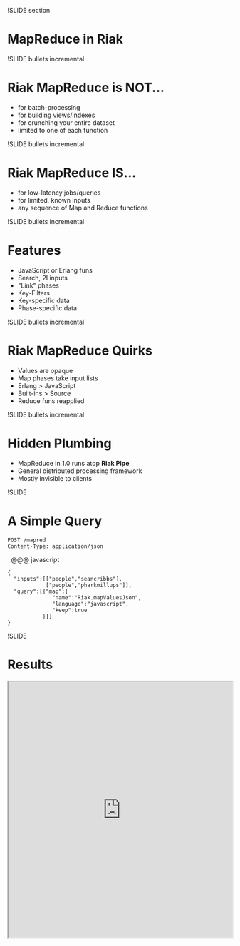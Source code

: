 !SLIDE section
# MapReduce in Riak

!SLIDE bullets incremental
# Riak MapReduce is NOT...

* for batch-processing
* for building views/indexes
* for crunching your entire dataset
* limited to one of each function

!SLIDE bullets incremental
# Riak MapReduce IS...

* for low-latency jobs/queries
* for limited, known inputs
* any sequence of Map and Reduce functions

!SLIDE bullets incremental
# Features

* JavaScript or Erlang funs
* Search, 2I inputs
* "Link" phases
* Key-Filters
* Key-specific data
* Phase-specific data

!SLIDE bullets incremental
# Riak MapReduce Quirks

* Values are opaque
* Map phases take input lists
* Erlang > JavaScript
* Built-ins > Source
* Reduce funs reapplied

!SLIDE bullets incremental
# Hidden Plumbing

* MapReduce in 1.0 runs atop **Riak Pipe**
* General distributed processing framework
* Mostly invisible to clients

!SLIDE
# A Simple Query

    POST /mapred
    Content-Type: application/json

&nbsp;
    @@@ javascript

    {
      "inputs":[["people","seancribbs"],
                ["people","pharkmillups"]],
      "query":[{"map":{
                  "name":"Riak.mapValuesJson",
                  "language":"javascript",
                  "keep":true
               }}]
    }

!SLIDE
# Results

<iframe src="http://localhost:8098/riak/bbuzz/simple-query-results"
width="100%" height="575"></iframe>
